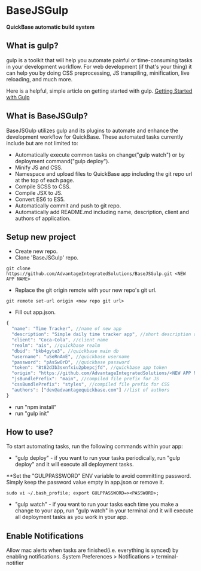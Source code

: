 # BaseJSGulp
**QuickBase automatic build system**

## What is gulp?

gulp is a toolkit that will help you automate painful or time-consuming tasks in your development workflow. For web development (if that's your thing) it can help you by doing CSS preprocessing, JS transpiling, minification, live reloading, and much more.

Here is a helpful, simple article on getting started with gulp.
[Getting Started with Gulp](https://travismaynard.com/writing/getting-started-with-gulp)

## What is BaseJSGulp?

BaseJSGulp utilizes gulp and its plugins to automate and enhance the development workflow for QuickBase. These automated tasks currently include but are not limited to:
- Automatically execute common tasks on change("gulp watch") or by deployment command("gulp deploy").
- Minify JS and CSS.
- Namespace and upload files to QuickBase app including the git repo url at the top of each page.
- Compile SCSS to CSS.
- Compile JSX to JS.
- Convert ES6 to ES5.
- Automatically commit and push to git repo.
- Automatically add README.md including name, description, client and authors of application.

## Setup new project
- Create new repo.
- Clone 'BaseJSGulp' repo.
```shell
git clone https://github.com/AdvantageIntegratedSolutions/BaseJSGulp.git <NEW APP NAME>
```
- Replace the git origin remote with your new repo's git url.
```shell
git remote set-url origin <new repo git url>
```
- Fill out app.json.
```js
{
  "name": "Time Tracker", //name of new app
  "description": "Simple daily time tracker app", //short description of app
  "client": "Coca-Cola", //client name
  "realm": "ais", //quickbase realm
  "dbid": "bkb4gyte3", //quickbase main db
  "username": "uSeRnAmE", //quickbase username
  "password": "pAsSwOrD", //quickbase password
  "token": "8t82d3b3sxnfxiu2pbepcjfd", //quickbase app token
  "origin": "https://github.com/AdvantageIntegratedSolutions/<NEW APP NAME>.git", //url of new repo
  "jsBundlePrefix": "main", //compiled file prefix for JS
  "cssBundlePrefix": "styles", //compiled file prefix for CSS
  "authors": ["dev@advantagequickbase.com"] //list of authors
}

```
- run "npm install"
- run "gulp init"

## How to use?
To start automating tasks, run the following commands within your app:

- "gulp deploy" - if you want to run your tasks periodically, run "gulp deploy" and it will execute all deployment tasks.

**Set the "GULPPASSWORD" ENV variable to avoid committing password. Simply keep the password value empty in app.json or remove it.

```shell
sudo vi ~/.bash_profile; export GULPPASSWORD=><PASSWORD>;
```

- "gulp watch" - if you want to run your tasks each time you make a change to your app, run "gulp watch" in your terminal and it will execute all deployment tasks as you work in your app.

## Enable Notifications

Allow mac alerts when tasks are finished(i.e. everything is synced) by enabling notifications. System Preferences > Notifications > terminal-notifier

